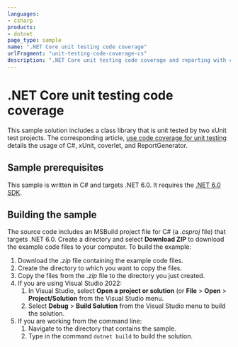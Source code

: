 ```yaml
---
languages:
- csharp
products:
- dotnet
page_type: sample
name: ".NET Core unit testing code coverage"
urlFragment: "unit-testing-code-coverage-cs"
description: ".NET Core unit testing code coverage and reporting with coverlet and ReportGenerator."
---
```


# .NET Core unit testing code coverage

This sample solution includes a class library that is unit tested by two xUnit test projects. The corresponding article, [use code coverage for unit testing](https://docs.microsoft.com/dotnet/core/testing/unit-testing-code-coverage) details the usage of C#, xUnit, coverlet, and ReportGenerator.

## Sample prerequisites

This sample is written in C# and targets .NET 6.0. It requires the [.NET 6.0 SDK](https://dotnet.microsoft.com/download/dotnet/6.0).

## Building the sample

The source code includes an MSBuild project file for C# (a *.csproj* file) that targets .NET 6.0. Create a directory and select **Download ZIP** to download the example code files to your computer. To build the example:

1. Download the *.zip* file containing the example code files.
1. Create the directory to which you want to copy the files.
1. Copy the files from the *.zip* file to the directory you just created.
1. If you are using Visual Studio 2022:
   1. In Visual Studio, select **Open a project or solution** (or **File** > **Open** > **Project/Solution** from the Visual Studio menu.
   1. Select **Debug** > **Build Solution** from the Visual Studio menu to build the solution.
1. If you are working from the command line:
   1. Navigate to the directory that contains the sample.
   1. Type in the command `dotnet build` to build the solution.
